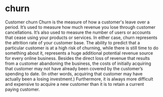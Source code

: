 # churn
Customer churn 
Churn is the measure of how a customer's leave over a  period. 
It’s used to measure how much revenue you lose through customer cancellations.
It’s also used to measure the number of users or accounts that cease using your products or services. 
In either case, churn represents the attrition rate of your customer base. 
The ability to predict that a particular customer is at a high risk of churning, while there is still time to do something about it, represents a huge additional potential revenue source for every online business. Besides the direct loss of revenue that results from a customer abandoning the business, the costs of initially acquiring that customer may not have already been covered by the customer’s spending to date.
(In other words, acquiring that customer may have actually been a losing investment.) 
Furthermore, it is always more difficult and expensive to acquire a new customer than it is to retain a current paying customer.
